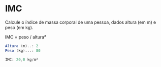 # IMC

Calcule o índice de massa corporal de uma pessoa, dados altura (em m) e peso (em kg).  

IMC = peso / altura²

```cs
Altura (m)..: 2
Peso (kg)...: 80

IMC: 20,0 kg/m²
```
